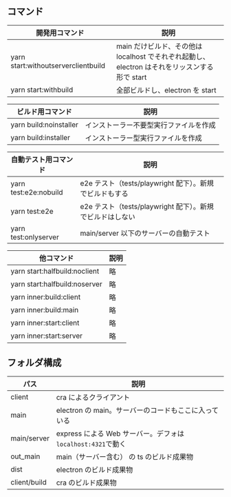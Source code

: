 ## コマンド

| 開発用コマンド                      | 説明                                                                                          |
| ----------------------------------- | --------------------------------------------------------------------------------------------- |
| yarn start:withoutserverclientbuild | main だけビルド、その他は localhost でそれぞれ起動し、electron はそれをリッスンする形で start |
| yarn start:withbuild                | 全部ビルドし、electron を start                                                               |

| ビルド用コマンド       | 説明                                   |
| ---------------------- | -------------------------------------- |
| yarn build:noinstaller | インストーラー不要型実行ファイルを作成 |
| yarn build:installer   | インストーラー型実行ファイルを作成     |

| 自動テスト用コマンド  | 説明                                                      |
| --------------------- | --------------------------------------------------------- |
| yarn test:e2e:nobuild | e2e テスト（tests/playwright 配下）。新規でビルドもする   |
| yarn test:e2e         | e2e テスト（tests/playwright 配下）。新規でビルドはしない |
| yarn test:onlyserver  | main/server 以下のサーバーの自動テスト                    |

| 他コマンド                    | 説明 |
| ----------------------------- | ---- |
| yarn start:halfbuild:noclient | 略   |
| yarn start:halfbuild:noserver | 略   |
| yarn inner:build:client       | 略   |
| yarn inner:build:main         | 略   |
| yarn inner:start:client       | 略   |
| yarn inner:start:server       | 略   |

## フォルダ構成

| パス         | 説明                                                        |
| ------------ | ----------------------------------------------------------- |
| client       | cra によるクライアント                                      |
| main         | electron の main。サーバーのコードもここに入っている        |
| main/server  | express による Web サーバー。デフォは`localhost:4321`で動く |
| out_main     | main（サーバー含む） の ts のビルド成果物                   |
| dist         | electron のビルド成果物                                     |
| client/build | cra のビルド成果物                                          |
